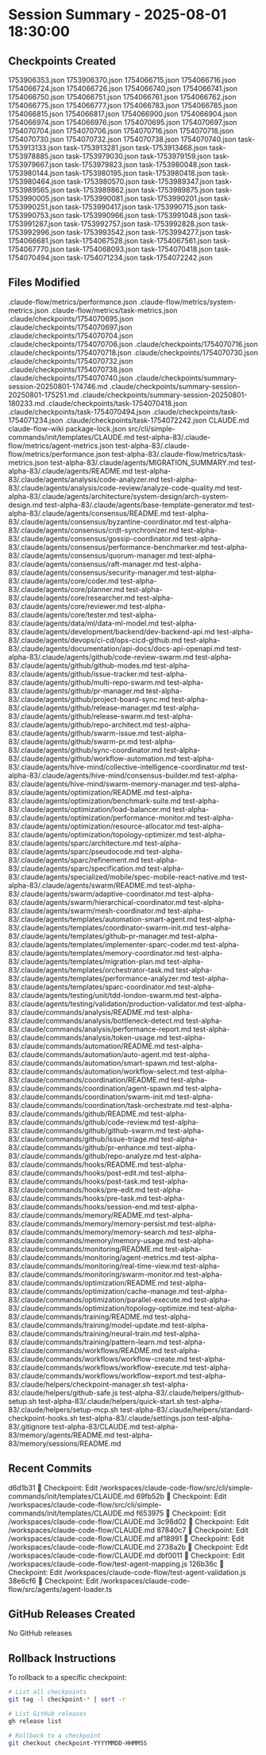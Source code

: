 # Session Summary - 2025-08-01 18:30:00

## Checkpoints Created
1753906353.json
1753906370.json
1754066715.json
1754066716.json
1754066724.json
1754066726.json
1754066740.json
1754066741.json
1754066750.json
1754066751.json
1754066761.json
1754066762.json
1754066775.json
1754066777.json
1754066783.json
1754066785.json
1754066815.json
1754066817.json
1754066900.json
1754066904.json
1754066974.json
1754066976.json
1754070695.json
1754070697.json
1754070704.json
1754070706.json
1754070716.json
1754070718.json
1754070730.json
1754070732.json
1754070738.json
1754070740.json
task-1753913133.json
task-1753913281.json
task-1753913468.json
task-1753978885.json
task-1753979030.json
task-1753979159.json
task-1753979667.json
task-1753979823.json
task-1753980048.json
task-1753980144.json
task-1753980195.json
task-1753980418.json
task-1753980464.json
task-1753980570.json
task-1753989347.json
task-1753989565.json
task-1753989862.json
task-1753989875.json
task-1753990005.json
task-1753990081.json
task-1753990201.json
task-1753990251.json
task-1753990417.json
task-1753990715.json
task-1753990753.json
task-1753990966.json
task-1753991048.json
task-1753991287.json
task-1753992757.json
task-1753992828.json
task-1753992996.json
task-1753993542.json
task-1753994277.json
task-1754066681.json
task-1754067528.json
task-1754067561.json
task-1754067770.json
task-1754068093.json
task-1754070418.json
task-1754070494.json
task-1754071234.json
task-1754072242.json

## Files Modified
.claude-flow/metrics/performance.json
.claude-flow/metrics/system-metrics.json
.claude-flow/metrics/task-metrics.json
.claude/checkpoints/1754070695.json
.claude/checkpoints/1754070697.json
.claude/checkpoints/1754070704.json
.claude/checkpoints/1754070706.json
.claude/checkpoints/1754070716.json
.claude/checkpoints/1754070718.json
.claude/checkpoints/1754070730.json
.claude/checkpoints/1754070732.json
.claude/checkpoints/1754070738.json
.claude/checkpoints/1754070740.json
.claude/checkpoints/summary-session-20250801-174746.md
.claude/checkpoints/summary-session-20250801-175251.md
.claude/checkpoints/summary-session-20250801-180233.md
.claude/checkpoints/task-1754070418.json
.claude/checkpoints/task-1754070494.json
.claude/checkpoints/task-1754071234.json
.claude/checkpoints/task-1754072242.json
CLAUDE.md
claude-flow-wiki
package-lock.json
src/cli/simple-commands/init/templates/CLAUDE.md
test-alpha-83/.claude-flow/metrics/agent-metrics.json
test-alpha-83/.claude-flow/metrics/performance.json
test-alpha-83/.claude-flow/metrics/task-metrics.json
test-alpha-83/.claude/agents/MIGRATION_SUMMARY.md
test-alpha-83/.claude/agents/README.md
test-alpha-83/.claude/agents/analysis/code-analyzer.md
test-alpha-83/.claude/agents/analysis/code-review/analyze-code-quality.md
test-alpha-83/.claude/agents/architecture/system-design/arch-system-design.md
test-alpha-83/.claude/agents/base-template-generator.md
test-alpha-83/.claude/agents/consensus/README.md
test-alpha-83/.claude/agents/consensus/byzantine-coordinator.md
test-alpha-83/.claude/agents/consensus/crdt-synchronizer.md
test-alpha-83/.claude/agents/consensus/gossip-coordinator.md
test-alpha-83/.claude/agents/consensus/performance-benchmarker.md
test-alpha-83/.claude/agents/consensus/quorum-manager.md
test-alpha-83/.claude/agents/consensus/raft-manager.md
test-alpha-83/.claude/agents/consensus/security-manager.md
test-alpha-83/.claude/agents/core/coder.md
test-alpha-83/.claude/agents/core/planner.md
test-alpha-83/.claude/agents/core/researcher.md
test-alpha-83/.claude/agents/core/reviewer.md
test-alpha-83/.claude/agents/core/tester.md
test-alpha-83/.claude/agents/data/ml/data-ml-model.md
test-alpha-83/.claude/agents/development/backend/dev-backend-api.md
test-alpha-83/.claude/agents/devops/ci-cd/ops-cicd-github.md
test-alpha-83/.claude/agents/documentation/api-docs/docs-api-openapi.md
test-alpha-83/.claude/agents/github/code-review-swarm.md
test-alpha-83/.claude/agents/github/github-modes.md
test-alpha-83/.claude/agents/github/issue-tracker.md
test-alpha-83/.claude/agents/github/multi-repo-swarm.md
test-alpha-83/.claude/agents/github/pr-manager.md
test-alpha-83/.claude/agents/github/project-board-sync.md
test-alpha-83/.claude/agents/github/release-manager.md
test-alpha-83/.claude/agents/github/release-swarm.md
test-alpha-83/.claude/agents/github/repo-architect.md
test-alpha-83/.claude/agents/github/swarm-issue.md
test-alpha-83/.claude/agents/github/swarm-pr.md
test-alpha-83/.claude/agents/github/sync-coordinator.md
test-alpha-83/.claude/agents/github/workflow-automation.md
test-alpha-83/.claude/agents/hive-mind/collective-intelligence-coordinator.md
test-alpha-83/.claude/agents/hive-mind/consensus-builder.md
test-alpha-83/.claude/agents/hive-mind/swarm-memory-manager.md
test-alpha-83/.claude/agents/optimization/README.md
test-alpha-83/.claude/agents/optimization/benchmark-suite.md
test-alpha-83/.claude/agents/optimization/load-balancer.md
test-alpha-83/.claude/agents/optimization/performance-monitor.md
test-alpha-83/.claude/agents/optimization/resource-allocator.md
test-alpha-83/.claude/agents/optimization/topology-optimizer.md
test-alpha-83/.claude/agents/sparc/architecture.md
test-alpha-83/.claude/agents/sparc/pseudocode.md
test-alpha-83/.claude/agents/sparc/refinement.md
test-alpha-83/.claude/agents/sparc/specification.md
test-alpha-83/.claude/agents/specialized/mobile/spec-mobile-react-native.md
test-alpha-83/.claude/agents/swarm/README.md
test-alpha-83/.claude/agents/swarm/adaptive-coordinator.md
test-alpha-83/.claude/agents/swarm/hierarchical-coordinator.md
test-alpha-83/.claude/agents/swarm/mesh-coordinator.md
test-alpha-83/.claude/agents/templates/automation-smart-agent.md
test-alpha-83/.claude/agents/templates/coordinator-swarm-init.md
test-alpha-83/.claude/agents/templates/github-pr-manager.md
test-alpha-83/.claude/agents/templates/implementer-sparc-coder.md
test-alpha-83/.claude/agents/templates/memory-coordinator.md
test-alpha-83/.claude/agents/templates/migration-plan.md
test-alpha-83/.claude/agents/templates/orchestrator-task.md
test-alpha-83/.claude/agents/templates/performance-analyzer.md
test-alpha-83/.claude/agents/templates/sparc-coordinator.md
test-alpha-83/.claude/agents/testing/unit/tdd-london-swarm.md
test-alpha-83/.claude/agents/testing/validation/production-validator.md
test-alpha-83/.claude/commands/analysis/README.md
test-alpha-83/.claude/commands/analysis/bottleneck-detect.md
test-alpha-83/.claude/commands/analysis/performance-report.md
test-alpha-83/.claude/commands/analysis/token-usage.md
test-alpha-83/.claude/commands/automation/README.md
test-alpha-83/.claude/commands/automation/auto-agent.md
test-alpha-83/.claude/commands/automation/smart-spawn.md
test-alpha-83/.claude/commands/automation/workflow-select.md
test-alpha-83/.claude/commands/coordination/README.md
test-alpha-83/.claude/commands/coordination/agent-spawn.md
test-alpha-83/.claude/commands/coordination/swarm-init.md
test-alpha-83/.claude/commands/coordination/task-orchestrate.md
test-alpha-83/.claude/commands/github/README.md
test-alpha-83/.claude/commands/github/code-review.md
test-alpha-83/.claude/commands/github/github-swarm.md
test-alpha-83/.claude/commands/github/issue-triage.md
test-alpha-83/.claude/commands/github/pr-enhance.md
test-alpha-83/.claude/commands/github/repo-analyze.md
test-alpha-83/.claude/commands/hooks/README.md
test-alpha-83/.claude/commands/hooks/post-edit.md
test-alpha-83/.claude/commands/hooks/post-task.md
test-alpha-83/.claude/commands/hooks/pre-edit.md
test-alpha-83/.claude/commands/hooks/pre-task.md
test-alpha-83/.claude/commands/hooks/session-end.md
test-alpha-83/.claude/commands/memory/README.md
test-alpha-83/.claude/commands/memory/memory-persist.md
test-alpha-83/.claude/commands/memory/memory-search.md
test-alpha-83/.claude/commands/memory/memory-usage.md
test-alpha-83/.claude/commands/monitoring/README.md
test-alpha-83/.claude/commands/monitoring/agent-metrics.md
test-alpha-83/.claude/commands/monitoring/real-time-view.md
test-alpha-83/.claude/commands/monitoring/swarm-monitor.md
test-alpha-83/.claude/commands/optimization/README.md
test-alpha-83/.claude/commands/optimization/cache-manage.md
test-alpha-83/.claude/commands/optimization/parallel-execute.md
test-alpha-83/.claude/commands/optimization/topology-optimize.md
test-alpha-83/.claude/commands/training/README.md
test-alpha-83/.claude/commands/training/model-update.md
test-alpha-83/.claude/commands/training/neural-train.md
test-alpha-83/.claude/commands/training/pattern-learn.md
test-alpha-83/.claude/commands/workflows/README.md
test-alpha-83/.claude/commands/workflows/workflow-create.md
test-alpha-83/.claude/commands/workflows/workflow-execute.md
test-alpha-83/.claude/commands/workflows/workflow-export.md
test-alpha-83/.claude/helpers/checkpoint-manager.sh
test-alpha-83/.claude/helpers/github-safe.js
test-alpha-83/.claude/helpers/github-setup.sh
test-alpha-83/.claude/helpers/quick-start.sh
test-alpha-83/.claude/helpers/setup-mcp.sh
test-alpha-83/.claude/helpers/standard-checkpoint-hooks.sh
test-alpha-83/.claude/settings.json
test-alpha-83/.gitignore
test-alpha-83/CLAUDE.md
test-alpha-83/memory/agents/README.md
test-alpha-83/memory/sessions/README.md

## Recent Commits
d6d1b31 🔖 Checkpoint: Edit /workspaces/claude-code-flow/src/cli/simple-commands/init/templates/CLAUDE.md
69fb52b 🔖 Checkpoint: Edit /workspaces/claude-code-flow/src/cli/simple-commands/init/templates/CLAUDE.md
f653975 🔖 Checkpoint: Edit /workspaces/claude-code-flow/CLAUDE.md
3c98d02 🔖 Checkpoint: Edit /workspaces/claude-code-flow/CLAUDE.md
87840c7 🔖 Checkpoint: Edit /workspaces/claude-code-flow/CLAUDE.md
af18991 🔖 Checkpoint: Edit /workspaces/claude-code-flow/CLAUDE.md
2738a2b 🔖 Checkpoint: Edit /workspaces/claude-code-flow/CLAUDE.md
dbf0011 🔖 Checkpoint: Edit /workspaces/claude-code-flow/test-agent-mapping.js
126b36c 🔖 Checkpoint: Edit /workspaces/claude-code-flow/test-agent-validation.js
38e6cf6 🔖 Checkpoint: Edit /workspaces/claude-code-flow/src/agents/agent-loader.ts

## GitHub Releases Created
No GitHub releases

## Rollback Instructions
To rollback to a specific checkpoint:
```bash
# List all checkpoints
git tag -l checkpoint-* | sort -r

# List GitHub releases
gh release list

# Rollback to a checkpoint
git checkout checkpoint-YYYYMMDD-HHMMSS
```
